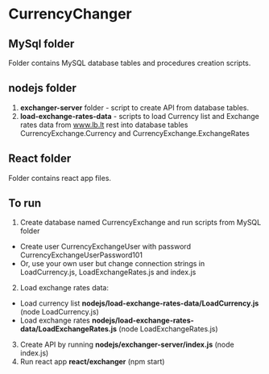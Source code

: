 # CurrencyChanger
## MySql folder
Folder contains MySQL database tables and procedures creation scripts.
## nodejs folder
1. __exchanger-server__ folder - script to create API from database tables.
2. __load-exchange-rates-data__ - scripts to load Currency list and Exchange rates data from www.lb.lt rest into database tables CurrencyExchange.Currency and CurrencyExchange.ExchangeRates
## React folder
Folder contains react app files.
## To run
1. Create database named CurrencyExchange and run scripts from MySQL folder
* Create user CurrencyExchangeUser with password CurrencyExchangeUserPassword101
* Or, use your own user but change connection strings in LoadCurrency.js, LoadExchangeRates.js and index.js
2. Load exchange rates data:
* Load currency list __nodejs/load-exchange-rates-data/LoadCurrency.js__ (node LoadCurrency.js)
* Load exchange rates __nodejs/load-exchange-rates-data/LoadExchangeRates.js__ (node LoadExchangeRates.js)
3. Create API by running __nodejs/exchanger-server/index.js__ (node index.js)
4. Run react app __react/exchanger__ (npm start)
